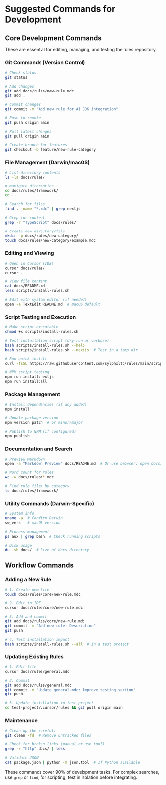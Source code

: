 # Suggested Commands for Development

## Core Development Commands
These are essential for editing, managing, and testing the rules repository.

### Git Commands (Version Control)
```bash
# Check status
git status

# Add changes
git add docs/rules/new-rule.mdc
git add .

# Commit changes
git commit -m "Add new rule for AI SDK integration"

# Push to remote
git push origin main

# Pull latest changes
git pull origin main

# Create branch for features
git checkout -b feature/new-rule-category
```

### File Management (Darwin/macOS)
```bash
# List directory contents
ls -la docs/rules/

# Navigate directories
cd docs/rules/framework/
cd ..

# Search for files
find . -name "*.mdc" | grep nextjs

# Grep for content
grep -r "TypeScript" docs/rules/

# Create new directory/file
mkdir -p docs/rules/new-category/
touch docs/rules/new-category/example.mdc
```

### Editing and Viewing
```bash
# Open in Cursor (IDE)
cursor docs/rules/
cursor .

# View file content
cat docs/README.md
less scripts/install-rules.sh

# Edit with system editor (if needed)
open -a TextEdit README.md  # macOS default
```

### Script Testing and Execution
```bash
# Make script executable
chmod +x scripts/install-rules.sh

# Test installation script (dry-run or verbose)
bash scripts/install-rules.sh --help
bash scripts/install-rules.sh --nextjs  # Test in a temp dir

# Run quick install
curl -fsSL https://raw.githubusercontent.com/sylphxltd/rules/main/scripts/quick-install.sh | bash

# NPM script testing
npm run install:nextjs
npm run install:all
```

### Package Management
```bash
# Install dependencies (if any added)
npm install

# Update package version
npm version patch  # or minor/major

# Publish to NPM (if configured)
npm publish
```

### Documentation and Search
```bash
# Preview Markdown
open -a "Markdown Preview" docs/README.md  # Or use browser: open docs/README.md

# Word count for rules
wc -w docs/rules/*.mdc

# Find rule files by category
ls docs/rules/framework/
```

### Utility Commands (Darwin-Specific)
```bash
# System info
uname -a  # Confirm Darwin
sw_vers   # macOS version

# Process management
ps aux | grep bash  # Check running scripts

# Disk usage
du -sh docs/  # Size of docs directory
```

## Workflow Commands
### Adding a New Rule
```bash
# 1. Create new file
touch docs/rules/core/new-rule.mdc

# 2. Edit in IDE
cursor docs/rules/core/new-rule.mdc

# 3. Add and commit
git add docs/rules/core/new-rule.mdc
git commit -m "Add new-rule: Description"
git push

# 4. Test installation impact
bash scripts/install-rules.sh --all  # In a test project
```

### Updating Existing Rules
```bash
# 1. Edit file
cursor docs/rules/general.mdc

# 2. Commit
git add docs/rules/general.mdc
git commit -m "Update general.mdc: Improve testing section"
git push

# 3. Update installation in test project
cd test-project/.cursor/rules && git pull origin main
```

### Maintenance
```bash
# Clean up (be careful)
git clean -fd  # Remove untracked files

# Check for broken links (manual or use tool)
grep -r "http" docs/ | less

# Validate JSON
cat package.json | python -m json.tool  # If Python available
```

These commands cover 90% of development tasks. For complex searches, use `grep` or `find`; for scripting, test in isolation before integrating.